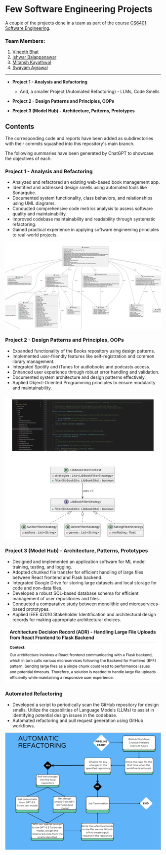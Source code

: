 # Few Software Engineering Projects

A couple of the projects done in a team as part of the course [CS6401: Software Engineering](https://karthikv1392.github.io/cs6401_se/).

### Team Members:
1. [Vineeth Bhat](https://github.com/FlightVin)
2. [Ishwar Balappanawar](https://github.com/ishwarbb)
3. [Mitansh Kayathwal](https://github.com/Mitanshk01)
4. [Swayam Agrawal](https://github.com/schlechter-afk)

--- 

- **Project 1 - Analysis and Refactoring**
    - And, a smaller Project (Automated Refactoring) - LLMs, Code Smells

- **Project 2 - Design Patterns and Principles, OOPs**

- **Project 3 (Model Hub) - Architecture, Patterns, Prototypes**


## Contents

The corresponding code and reports have been added as subdirectories with their commits squashed into this repository's main branch.

The following summaries have been generated by ChatGPT to showcase the objectives of each.

### Project 1 - Analysis and Refactoring

- Analyzed and refactored an existing web-based book management app.
- Identified and addressed design smells using automated tools like Sonarqube.
- Documented system functionality, class behaviors, and relationships using UML diagrams.
- Conducted comprehensive code metrics analysis to assess software quality and maintainability.
- Improved codebase maintainability and readability through systematic refactoring.
- Gained practical experience in applying software engineering principles to real-world projects.

![UML Diagram from Project 1](./images/project-1.png)

### Project 2 - Design Patterns and Principles, OOPs

- Expanded functionality of the Books repository using design patterns.
- Implemented user-friendly features like self-registration and common library management.
- Integrated Spotify and iTunes for audiobooks and podcasts access.
- Enhanced user experience through robust error handling and validation.
- Documented system architecture and design patterns effectively.
- Applied Object-Oriented Programming principles to ensure modularity and maintainability.

![Design Decision from Project 2](./images/project-2.png)

### Project 3 (**Model Hub**) - Architecture, Patterns, Prototypes

- Designed and implemented an application software for ML model training, testing, and logging.
- Adopted chunked file transfer for efficient handling of large files between React frontend and Flask backend.
- Integrated Google Drive for storing large datasets and local storage for code and non-data files.
- Developed a robust SQL-based database schema for efficient management of user repositories and files.
- Conducted a comparative study between monolithic and microservices-based prototypes.
- Applied IEEE 42010 Stakeholder Identification and architectural design records for making appropriate architectural choices.

![ADR from Project 3](./images/project-3-1.png)

### Automated Refactoring

- Developed a script to periodically scan the GitHub repository for design smells. Utilize the capabilities of Language Models (LLMs) to assist in identifying potential design issues in the codebase.
- Automated refactoring and pull request generation using GitHub workflows.

![Automated Refactoring Pipeline](./images/Automated-Refactoring.png)

